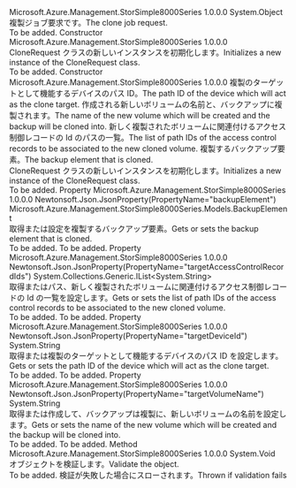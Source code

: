 <Type Name="CloneRequest" FullName="Microsoft.Azure.Management.StorSimple8000Series.Models.CloneRequest">
  <TypeSignature Language="C#" Value="public class CloneRequest" />
  <TypeSignature Language="ILAsm" Value=".class public auto ansi beforefieldinit CloneRequest extends System.Object" />
  <TypeSignature Language="DocId" Value="T:Microsoft.Azure.Management.StorSimple8000Series.Models.CloneRequest" />
  <TypeSignature Language="VB.NET" Value="Public Class CloneRequest" />
  <TypeSignature Language="F#" Value="type CloneRequest = class" />
  <AssemblyInfo>
    <AssemblyName>Microsoft.Azure.Management.StorSimple8000Series</AssemblyName>
    <AssemblyVersion>1.0.0.0</AssemblyVersion>
  </AssemblyInfo>
  <Base>
    <BaseTypeName>System.Object</BaseTypeName>
  </Base>
  <Interfaces />
  <Docs>
    <summary>
            <span data-ttu-id="1adaa-101">複製ジョブ要求です。</span><span class="sxs-lookup"><span data-stu-id="1adaa-101">The clone job request.</span></span>
            </summary>
    <remarks>To be added.</remarks>
  </Docs>
  <Members>
    <Member MemberName=".ctor">
      <MemberSignature Language="C#" Value="public CloneRequest ();" />
      <MemberSignature Language="ILAsm" Value=".method public hidebysig specialname rtspecialname instance void .ctor() cil managed" />
      <MemberSignature Language="DocId" Value="M:Microsoft.Azure.Management.StorSimple8000Series.Models.CloneRequest.#ctor" />
      <MemberSignature Language="VB.NET" Value="Public Sub New ()" />
      <MemberType>Constructor</MemberType>
      <AssemblyInfo>
        <AssemblyName>Microsoft.Azure.Management.StorSimple8000Series</AssemblyName>
        <AssemblyVersion>1.0.0.0</AssemblyVersion>
      </AssemblyInfo>
      <Parameters />
      <Docs>
        <summary>
            <span data-ttu-id="1adaa-102">CloneRequest クラスの新しいインスタンスを初期化します。</span><span class="sxs-lookup"><span data-stu-id="1adaa-102">Initializes a new instance of the CloneRequest class.</span></span>
            </summary>
        <remarks>To be added.</remarks>
      </Docs>
    </Member>
    <Member MemberName=".ctor">
      <MemberSignature Language="C#" Value="public CloneRequest (string targetDeviceId, string targetVolumeName, System.Collections.Generic.IList&lt;string&gt; targetAccessControlRecordIds, Microsoft.Azure.Management.StorSimple8000Series.Models.BackupElement backupElement);" />
      <MemberSignature Language="ILAsm" Value=".method public hidebysig specialname rtspecialname instance void .ctor(string targetDeviceId, string targetVolumeName, class System.Collections.Generic.IList`1&lt;string&gt; targetAccessControlRecordIds, class Microsoft.Azure.Management.StorSimple8000Series.Models.BackupElement backupElement) cil managed" />
      <MemberSignature Language="DocId" Value="M:Microsoft.Azure.Management.StorSimple8000Series.Models.CloneRequest.#ctor(System.String,System.String,System.Collections.Generic.IList{System.String},Microsoft.Azure.Management.StorSimple8000Series.Models.BackupElement)" />
      <MemberSignature Language="F#" Value="new Microsoft.Azure.Management.StorSimple8000Series.Models.CloneRequest : string * string * System.Collections.Generic.IList&lt;string&gt; * Microsoft.Azure.Management.StorSimple8000Series.Models.BackupElement -&gt; Microsoft.Azure.Management.StorSimple8000Series.Models.CloneRequest" Usage="new Microsoft.Azure.Management.StorSimple8000Series.Models.CloneRequest (targetDeviceId, targetVolumeName, targetAccessControlRecordIds, backupElement)" />
      <MemberType>Constructor</MemberType>
      <AssemblyInfo>
        <AssemblyName>Microsoft.Azure.Management.StorSimple8000Series</AssemblyName>
        <AssemblyVersion>1.0.0.0</AssemblyVersion>
      </AssemblyInfo>
      <Parameters>
        <Parameter Name="targetDeviceId" Type="System.String" />
        <Parameter Name="targetVolumeName" Type="System.String" />
        <Parameter Name="targetAccessControlRecordIds" Type="System.Collections.Generic.IList&lt;System.String&gt;" />
        <Parameter Name="backupElement" Type="Microsoft.Azure.Management.StorSimple8000Series.Models.BackupElement" />
      </Parameters>
      <Docs>
        <param name="targetDeviceId"><span data-ttu-id="1adaa-103">複製のターゲットとして機能するデバイスのパス ID。</span><span class="sxs-lookup"><span data-stu-id="1adaa-103">The path ID of the device which will act as the clone target.</span></span></param>
        <param name="targetVolumeName"><span data-ttu-id="1adaa-104">作成される新しいボリュームの名前と、バックアップに複製されます。</span><span class="sxs-lookup"><span data-stu-id="1adaa-104">The name of the new volume which will be created and the backup will be cloned into.</span></span></param>
        <param name="targetAccessControlRecordIds"><span data-ttu-id="1adaa-105">新しく複製されたボリュームに関連付けるアクセス制御レコードの Id のパスの一覧。</span><span class="sxs-lookup"><span data-stu-id="1adaa-105">The list of path IDs of the access control records to be associated to the new cloned volume.</span></span></param>
        <param name="backupElement"><span data-ttu-id="1adaa-106">複製するバックアップ要素。</span><span class="sxs-lookup"><span data-stu-id="1adaa-106">The backup element that is cloned.</span></span></param>
        <summary>
            <span data-ttu-id="1adaa-107">CloneRequest クラスの新しいインスタンスを初期化します。</span><span class="sxs-lookup"><span data-stu-id="1adaa-107">Initializes a new instance of the CloneRequest class.</span></span>
            </summary>
        <remarks>To be added.</remarks>
      </Docs>
    </Member>
    <Member MemberName="BackupElement">
      <MemberSignature Language="C#" Value="public Microsoft.Azure.Management.StorSimple8000Series.Models.BackupElement BackupElement { get; set; }" />
      <MemberSignature Language="ILAsm" Value=".property instance class Microsoft.Azure.Management.StorSimple8000Series.Models.BackupElement BackupElement" />
      <MemberSignature Language="DocId" Value="P:Microsoft.Azure.Management.StorSimple8000Series.Models.CloneRequest.BackupElement" />
      <MemberSignature Language="VB.NET" Value="Public Property BackupElement As BackupElement" />
      <MemberSignature Language="F#" Value="member this.BackupElement : Microsoft.Azure.Management.StorSimple8000Series.Models.BackupElement with get, set" Usage="Microsoft.Azure.Management.StorSimple8000Series.Models.CloneRequest.BackupElement" />
      <MemberType>Property</MemberType>
      <AssemblyInfo>
        <AssemblyName>Microsoft.Azure.Management.StorSimple8000Series</AssemblyName>
        <AssemblyVersion>1.0.0.0</AssemblyVersion>
      </AssemblyInfo>
      <Attributes>
        <Attribute>
          <AttributeName>Newtonsoft.Json.JsonProperty(PropertyName="backupElement")</AttributeName>
        </Attribute>
      </Attributes>
      <ReturnValue>
        <ReturnType>Microsoft.Azure.Management.StorSimple8000Series.Models.BackupElement</ReturnType>
      </ReturnValue>
      <Docs>
        <summary>
            <span data-ttu-id="1adaa-108">取得または設定を複製するバックアップ要素。</span><span class="sxs-lookup"><span data-stu-id="1adaa-108">Gets or sets the backup element that is cloned.</span></span>
            </summary>
        <value>To be added.</value>
        <remarks>To be added.</remarks>
      </Docs>
    </Member>
    <Member MemberName="TargetAccessControlRecordIds">
      <MemberSignature Language="C#" Value="public System.Collections.Generic.IList&lt;string&gt; TargetAccessControlRecordIds { get; set; }" />
      <MemberSignature Language="ILAsm" Value=".property instance class System.Collections.Generic.IList`1&lt;string&gt; TargetAccessControlRecordIds" />
      <MemberSignature Language="DocId" Value="P:Microsoft.Azure.Management.StorSimple8000Series.Models.CloneRequest.TargetAccessControlRecordIds" />
      <MemberSignature Language="VB.NET" Value="Public Property TargetAccessControlRecordIds As IList(Of String)" />
      <MemberSignature Language="F#" Value="member this.TargetAccessControlRecordIds : System.Collections.Generic.IList&lt;string&gt; with get, set" Usage="Microsoft.Azure.Management.StorSimple8000Series.Models.CloneRequest.TargetAccessControlRecordIds" />
      <MemberType>Property</MemberType>
      <AssemblyInfo>
        <AssemblyName>Microsoft.Azure.Management.StorSimple8000Series</AssemblyName>
        <AssemblyVersion>1.0.0.0</AssemblyVersion>
      </AssemblyInfo>
      <Attributes>
        <Attribute>
          <AttributeName>Newtonsoft.Json.JsonProperty(PropertyName="targetAccessControlRecordIds")</AttributeName>
        </Attribute>
      </Attributes>
      <ReturnValue>
        <ReturnType>System.Collections.Generic.IList&lt;System.String&gt;</ReturnType>
      </ReturnValue>
      <Docs>
        <summary>
            <span data-ttu-id="1adaa-109">取得またはパス、新しく複製されたボリュームに関連付けるアクセス制御レコードの Id の一覧を設定します。</span><span class="sxs-lookup"><span data-stu-id="1adaa-109">Gets or sets the list of path IDs of the access control records to be associated to the new cloned volume.</span></span>
            </summary>
        <value>To be added.</value>
        <remarks>To be added.</remarks>
      </Docs>
    </Member>
    <Member MemberName="TargetDeviceId">
      <MemberSignature Language="C#" Value="public string TargetDeviceId { get; set; }" />
      <MemberSignature Language="ILAsm" Value=".property instance string TargetDeviceId" />
      <MemberSignature Language="DocId" Value="P:Microsoft.Azure.Management.StorSimple8000Series.Models.CloneRequest.TargetDeviceId" />
      <MemberSignature Language="VB.NET" Value="Public Property TargetDeviceId As String" />
      <MemberSignature Language="F#" Value="member this.TargetDeviceId : string with get, set" Usage="Microsoft.Azure.Management.StorSimple8000Series.Models.CloneRequest.TargetDeviceId" />
      <MemberType>Property</MemberType>
      <AssemblyInfo>
        <AssemblyName>Microsoft.Azure.Management.StorSimple8000Series</AssemblyName>
        <AssemblyVersion>1.0.0.0</AssemblyVersion>
      </AssemblyInfo>
      <Attributes>
        <Attribute>
          <AttributeName>Newtonsoft.Json.JsonProperty(PropertyName="targetDeviceId")</AttributeName>
        </Attribute>
      </Attributes>
      <ReturnValue>
        <ReturnType>System.String</ReturnType>
      </ReturnValue>
      <Docs>
        <summary>
            <span data-ttu-id="1adaa-110">取得または複製のターゲットとして機能するデバイスのパス ID を設定します。</span><span class="sxs-lookup"><span data-stu-id="1adaa-110">Gets or sets the path ID of the device which will act as the clone target.</span></span>
            </summary>
        <value>To be added.</value>
        <remarks>To be added.</remarks>
      </Docs>
    </Member>
    <Member MemberName="TargetVolumeName">
      <MemberSignature Language="C#" Value="public string TargetVolumeName { get; set; }" />
      <MemberSignature Language="ILAsm" Value=".property instance string TargetVolumeName" />
      <MemberSignature Language="DocId" Value="P:Microsoft.Azure.Management.StorSimple8000Series.Models.CloneRequest.TargetVolumeName" />
      <MemberSignature Language="VB.NET" Value="Public Property TargetVolumeName As String" />
      <MemberSignature Language="F#" Value="member this.TargetVolumeName : string with get, set" Usage="Microsoft.Azure.Management.StorSimple8000Series.Models.CloneRequest.TargetVolumeName" />
      <MemberType>Property</MemberType>
      <AssemblyInfo>
        <AssemblyName>Microsoft.Azure.Management.StorSimple8000Series</AssemblyName>
        <AssemblyVersion>1.0.0.0</AssemblyVersion>
      </AssemblyInfo>
      <Attributes>
        <Attribute>
          <AttributeName>Newtonsoft.Json.JsonProperty(PropertyName="targetVolumeName")</AttributeName>
        </Attribute>
      </Attributes>
      <ReturnValue>
        <ReturnType>System.String</ReturnType>
      </ReturnValue>
      <Docs>
        <summary>
            <span data-ttu-id="1adaa-111">取得または作成して、バックアップは複製に、新しいボリュームの名前を設定します。</span><span class="sxs-lookup"><span data-stu-id="1adaa-111">Gets or sets the name of the new volume which will be created and the backup will be cloned into.</span></span>
            </summary>
        <value>To be added.</value>
        <remarks>To be added.</remarks>
      </Docs>
    </Member>
    <Member MemberName="Validate">
      <MemberSignature Language="C#" Value="public virtual void Validate ();" />
      <MemberSignature Language="ILAsm" Value=".method public hidebysig newslot virtual instance void Validate() cil managed" />
      <MemberSignature Language="DocId" Value="M:Microsoft.Azure.Management.StorSimple8000Series.Models.CloneRequest.Validate" />
      <MemberSignature Language="VB.NET" Value="Public Overridable Sub Validate ()" />
      <MemberSignature Language="F#" Value="abstract member Validate : unit -&gt; unit&#xA;override this.Validate : unit -&gt; unit" Usage="cloneRequest.Validate " />
      <MemberType>Method</MemberType>
      <AssemblyInfo>
        <AssemblyName>Microsoft.Azure.Management.StorSimple8000Series</AssemblyName>
        <AssemblyVersion>1.0.0.0</AssemblyVersion>
      </AssemblyInfo>
      <ReturnValue>
        <ReturnType>System.Void</ReturnType>
      </ReturnValue>
      <Parameters />
      <Docs>
        <summary>
            <span data-ttu-id="1adaa-112">オブジェクトを検証します。</span><span class="sxs-lookup"><span data-stu-id="1adaa-112">Validate the object.</span></span>
            </summary>
        <remarks>To be added.</remarks>
        <exception cref="T:Microsoft.Rest.ValidationException">
            <span data-ttu-id="1adaa-113">検証が失敗した場合にスローされます。</span><span class="sxs-lookup"><span data-stu-id="1adaa-113">Thrown if validation fails</span></span>
            </exception>
      </Docs>
    </Member>
  </Members>
</Type>